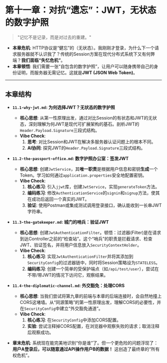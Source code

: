 # 第十一章：对抗“遗忘”：JWT，无状态的数字护照

> "记忆不是记录，而是对过去的重建。"

*   **本章危机**: HTTP协议是“健忘”的（无状态）。我刚刚才登录，为什么下一个请求服务器就不认识我了？传统的Session方案在现代分布式系统下又有何弊端？**我们面临“失忆危机”**。
*   **本章顿悟**: 我们需要一张“自包含的数字护照”，让用户可以随身携带自己的身份证明，而服务器无需记忆。这就是**JWT (JSON Web Token)**。

---
## 本章结构

*   **`11.1-why-jwt.md`: 为何选择JWT？无状态的数字护照**
    *   **核心思想**: 从第一性原理出发，通过对比Session的有状态和JWT的无状态，深刻理解为何JWT是现代可扩展架构的基石。剖析JWT的`Header.Payload.Signature`三段式结构。
    *   **Vibe Check**:
        1.  **思考**: 对比Session和JWT在解决多服务器认证问题上的根本不同。
        2.  **AI协同**: 探究JWT的`Header.Payload.Signature`三段式结构。

*   **`11.2-the-passport-office.md`: 数字护照办公室：签发JWT**
    *   **核心思想**: 创建`JwtService`，其**唯一职责**是根据用户信息和密钥**生成**一个Token。学习如何通过`application.properties`安全地配置密钥。
    *   **Vibe Check**:
        1.  **核心练习**: 引入`jjwt`库，创建`JwtService`，实现`generateToken`方法。
        2.  **编码练习**: 修改`AuthenticationService`的`signin`和`signup`方法，使其在成功后返回一个真实的JWT。
        3.  **验证**: 使用Postman或集成测试调用登录接口，确认能收到一长串JWT字符串。

*   **`11.3-the-gatekeeper.md`: 城门的哨兵：验证JWT**
    *   **核心思想**: 创建`JwtAuthenticationFilter`。顿悟：过滤器(Filter)是在请求到达Controller之前的“检查站”。这个“哨兵”的职责是拦截请求、检查JWT、验证签名，并将用户信息放入`SecurityContextHolder`。
    *   **Vibe Check**:
        1.  **核心练习**: 实现`JwtAuthenticationFilter`并将其添加到`SecurityConfig`的过滤器链中，同时将Session策略设为`STATELESS`。
        2.  **编码练习**: 创建一个简单的受保护端点（如`/api/test/user`），尝试在不带/带JWT的情况下访问它，观察结果。

*   **`11.4-the-diplomatic-channel.md`: 外交豁免：处理CORS**
    *   **核心思想**: 当我们尝试将第九章的前端与本章的后端连接时，会自然地撞上CORS这堵墙。从“同源策略”的第一性原理出发，理解CORS的必要性，并在`SecurityConfig`中建立“外交豁免通道”。
    *   **Vibe Check**:
        1.  **核心练习**: 在`SecurityConfig`中添加CORS配置。
        2.  **实验**: 尝试注释掉CORS配置，在浏览器中观察失败的请求；取消注释后观察成功。

*   **章末危机**: 系统现在能完美地识别“你是谁”了。但一个更危险的问题浮现了：**用户A登录后，可以随意通过API操作用户B的数据！** 这创造了最终章的“所有权危机”。